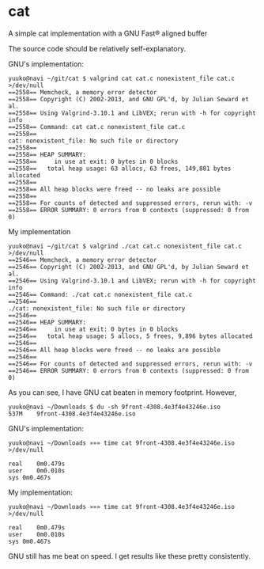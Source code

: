 # cat
A simple cat implementation with a GNU Fast® aligned buffer

The source code should be relatively self-explanatory.

GNU's implementation:
```
yuuko@navi ~/git/cat $ valgrind cat cat.c nonexistent_file cat.c >/dev/null
==2558== Memcheck, a memory error detector
==2558== Copyright (C) 2002-2013, and GNU GPL'd, by Julian Seward et al.
==2558== Using Valgrind-3.10.1 and LibVEX; rerun with -h for copyright info
==2558== Command: cat cat.c nonexistent_file cat.c
==2558== 
cat: nonexistent_file: No such file or directory
==2558== 
==2558== HEAP SUMMARY:
==2558==     in use at exit: 0 bytes in 0 blocks
==2558==   total heap usage: 63 allocs, 63 frees, 149,881 bytes allocated
==2558== 
==2558== All heap blocks were freed -- no leaks are possible
==2558== 
==2558== For counts of detected and suppressed errors, rerun with: -v
==2558== ERROR SUMMARY: 0 errors from 0 contexts (suppressed: 0 from 0)
```
My implementation
```
yuuko@navi ~/git/cat $ valgrind ./cat cat.c nonexistent_file cat.c >/dev/null
==2546== Memcheck, a memory error detector
==2546== Copyright (C) 2002-2013, and GNU GPL'd, by Julian Seward et al.
==2546== Using Valgrind-3.10.1 and LibVEX; rerun with -h for copyright info
==2546== Command: ./cat cat.c nonexistent_file cat.c
==2546== 
./cat: nonexistent_file: No such file or directory
==2546== 
==2546== HEAP SUMMARY:
==2546==     in use at exit: 0 bytes in 0 blocks
==2546==   total heap usage: 5 allocs, 5 frees, 9,896 bytes allocated
==2546== 
==2546== All heap blocks were freed -- no leaks are possible
==2546== 
==2546== For counts of detected and suppressed errors, rerun with: -v
==2546== ERROR SUMMARY: 0 errors from 0 contexts (suppressed: 0 from 0)
```

As you can see, I have GNU cat beaten in memory footprint. However,
```
yuuko@navi ~/Downloads $ du -sh 9front-4308.4e3f4e43246e.iso 
537M	9front-4308.4e3f4e43246e.iso
```
GNU's implementation:
```
yuuko@navi ~/Downloads »»» time cat 9front-4308.4e3f4e43246e.iso >/dev/null

real	0m0.479s
user	0m0.010s
sys	0m0.467s
```
My implementation:
```
yuuko@navi ~/Downloads »»» time cat 9front-4308.4e3f4e43246e.iso >/dev/null

real	0m0.479s
user	0m0.010s
sys	0m0.467s
```
GNU still has me beat on speed. I get results like these pretty consistently. 
